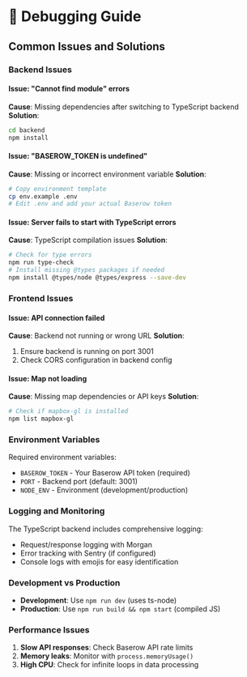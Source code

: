# 🐛 Debugging Guide

## Common Issues and Solutions

### Backend Issues

#### Issue: "Cannot find module" errors
**Cause**: Missing dependencies after switching to TypeScript backend
**Solution**:
```bash
cd backend
npm install
```

#### Issue: "BASEROW_TOKEN is undefined"
**Cause**: Missing or incorrect environment variable
**Solution**:
```bash
# Copy environment template
cp env.example .env
# Edit .env and add your actual Baserow token
```

#### Issue: Server fails to start with TypeScript errors
**Cause**: TypeScript compilation issues
**Solution**:
```bash
# Check for type errors
npm run type-check
# Install missing @types packages if needed
npm install @types/node @types/express --save-dev
```

### Frontend Issues

#### Issue: API connection failed
**Cause**: Backend not running or wrong URL
**Solution**:
1. Ensure backend is running on port 3001
2. Check CORS configuration in backend config

#### Issue: Map not loading
**Cause**: Missing map dependencies or API keys
**Solution**:
```bash
# Check if mapbox-gl is installed
npm list mapbox-gl
```

### Environment Variables

Required environment variables:
- `BASEROW_TOKEN` - Your Baserow API token (required)
- `PORT` - Backend port (default: 3001)
- `NODE_ENV` - Environment (development/production)

### Logging and Monitoring

The TypeScript backend includes comprehensive logging:
- Request/response logging with Morgan
- Error tracking with Sentry (if configured)
- Console logs with emojis for easy identification

### Development vs Production

- **Development**: Use `npm run dev` (uses ts-node)
- **Production**: Use `npm run build && npm start` (compiled JS)

### Performance Issues

1. **Slow API responses**: Check Baserow API rate limits
2. **Memory leaks**: Monitor with `process.memoryUsage()`
3. **High CPU**: Check for infinite loops in data processing
